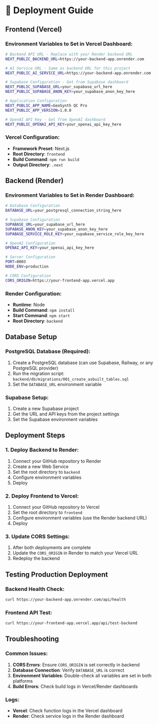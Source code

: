 # 🚀 Deployment Guide

## Frontend (Vercel)

### Environment Variables to Set in Vercel Dashboard:

```bash
# Backend API URL - Replace with your Render backend URL
NEXT_PUBLIC_BACKEND_URL=https://your-backend-app.onrender.com

# AI Service URL - Same as backend URL for this project
NEXT_PUBLIC_AI_SERVICE_URL=https://your-backend-app.onrender.com

# Supabase Configuration - Get from Supabase dashboard
NEXT_PUBLIC_SUPABASE_URL=your_supabase_url_here
NEXT_PUBLIC_SUPABASE_ANON_KEY=your_supabase_anon_key_here

# Application Configuration
NEXT_PUBLIC_APP_NAME=GeoSynth QC Pro
NEXT_PUBLIC_APP_VERSION=1.0.0

# OpenAI API Key - Get from OpenAI dashboard
NEXT_PUBLIC_OPENAI_API_KEY=your_openai_api_key_here
```

### Vercel Configuration:
- **Framework Preset**: Next.js
- **Root Directory**: `frontend`
- **Build Command**: `npm run build`
- **Output Directory**: `.next`

## Backend (Render)

### Environment Variables to Set in Render Dashboard:

```bash
# Database Configuration
DATABASE_URL=your_postgresql_connection_string_here

# Supabase Configuration
SUPABASE_URL=your_supabase_url_here
SUPABASE_ANON_KEY=your_supabase_anon_key_here
SUPABASE_SERVICE_ROLE_KEY=your_supabase_service_role_key_here

# OpenAI Configuration
OPENAI_API_KEY=your_openai_api_key_here

# Server Configuration
PORT=8003
NODE_ENV=production

# CORS Configuration
CORS_ORIGIN=https://your-frontend-app.vercel.app
```

### Render Configuration:
- **Runtime**: Node
- **Build Command**: `npm install`
- **Start Command**: `npm start`
- **Root Directory**: `backend`

## Database Setup

### PostgreSQL Database (Required):
1. Create a PostgreSQL database (can use Supabase, Railway, or any PostgreSQL provider)
2. Run the migration script: `backend/db/migrations/001_create_asbuilt_tables.sql`
3. Set the `DATABASE_URL` environment variable

### Supabase Setup:
1. Create a new Supabase project
2. Get the URL and API keys from the project settings
3. Set the Supabase environment variables

## Deployment Steps

### 1. Deploy Backend to Render:
1. Connect your GitHub repository to Render
2. Create a new Web Service
3. Set the root directory to `backend`
4. Configure environment variables
5. Deploy

### 2. Deploy Frontend to Vercel:
1. Connect your GitHub repository to Vercel
2. Set the root directory to `frontend`
3. Configure environment variables (use the Render backend URL)
4. Deploy

### 3. Update CORS Settings:
1. After both deployments are complete
2. Update the `CORS_ORIGIN` in Render to match your Vercel URL
3. Redeploy the backend

## Testing Production Deployment

### Backend Health Check:
```bash
curl https://your-backend-app.onrender.com/api/health
```

### Frontend API Test:
```bash
curl https://your-frontend-app.vercel.app/api/test-backend
```

## Troubleshooting

### Common Issues:
1. **CORS Errors**: Ensure `CORS_ORIGIN` is set correctly in backend
2. **Database Connection**: Verify `DATABASE_URL` is correct
3. **Environment Variables**: Double-check all variables are set in both platforms
4. **Build Errors**: Check build logs in Vercel/Render dashboards

### Logs:
- **Vercel**: Check function logs in the Vercel dashboard
- **Render**: Check service logs in the Render dashboard
